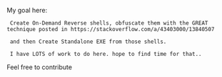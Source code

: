 My goal here:

     Create On-Demand Reverse shells, obfuscate them with the GREAT technique posted in https://stackoverflow.com/a/43403000/13840507

     and then Create Standalone EXE from those shells.

     I have LOTS of work to do here. hope to find time for that..

Feel free to contribute

